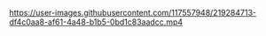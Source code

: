 


https://user-images.githubusercontent.com/117557948/219284713-df4c0aa8-af61-4a48-b1b5-0bd1c83aadcc.mp4

